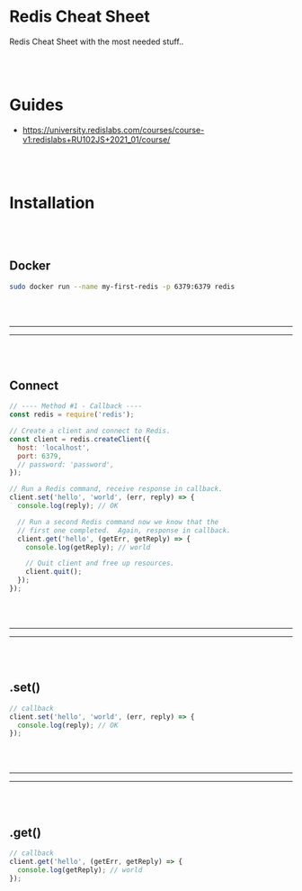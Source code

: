 # Redis Cheat Sheet
Redis Cheat Sheet with the most needed stuff..


<br><br>

# Guides
- https://university.redislabs.com/courses/course-v1:redislabs+RU102JS+2021_01/course/

<br><br>



# Installation


<br><br>


## Docker
```bash
sudo docker run --name my-first-redis -p 6379:6379 redis
```




<br><br>
__________________________________________________
__________________________________________________
<br><br>


## Connect
```javascript
// ---- Method #1 - Callback ----
const redis = require('redis');

// Create a client and connect to Redis.
const client = redis.createClient({
  host: 'localhost',
  port: 6379,
  // password: 'password',
});

// Run a Redis command, receive response in callback.
client.set('hello', 'world', (err, reply) => {
  console.log(reply); // OK

  // Run a second Redis command now we know that the
  // first one completed.  Again, response in callback.
  client.get('hello', (getErr, getReply) => {
    console.log(getReply); // world

    // Quit client and free up resources.
    client.quit();
  });
});
```
































<br><br>
__________________________________________________
__________________________________________________
<br><br>


## .set()
```javascript
// callback
client.set('hello', 'world', (err, reply) => {
  console.log(reply); // OK
});
```






<br><br>
__________________________________________________
__________________________________________________
<br><br>


## .get()
```javascript
// callback
client.get('hello', (getErr, getReply) => {
  console.log(getReply); // world
});
```

